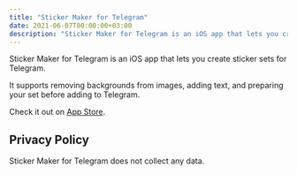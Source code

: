 ```yaml
---
title: "Sticker Maker for Telegram"
date: 2021-06-07T00:00:00+03:00
description: "Sticker Maker for Telegram is an iOS app that lets you create sticker sets for Telegram"
---
```


Sticker Maker for Telegram is an iOS app that lets you create sticker sets for Telegram. 

It supports removing backgrounds from images, adding text, and preparing your set before adding to Telegram.

Check it out on [App Store](https://apps.apple.com/us/app/sticker-maker-for-telegram/id1575085196).


## Privacy Policy

Sticker Maker for Telegram does not collect any data.

